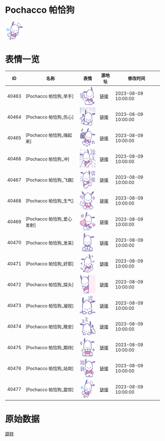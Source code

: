 # Pochacco 帕恰狗

<img src="./cover.png" height="60" alt="cover" />

# 表情一览

|ID|名称|表情|源地址|修改时间|
|----|----|----|----|----|
|40463|[Pochacco 帕恰狗_举手]|<img src="./pic/040463_%5BPochacco 帕恰狗_举手%5D.png" height="60" alt="举手"/>|[链接](https://i0.hdslb.com/bfs/garb/972d73e9d74fbceb8602a9f467c86c4b976dd89e.png)|2023-08-09 10:00:00|
|40464|[Pochacco 帕恰狗_伤心]|<img src="./pic/040464_%5BPochacco 帕恰狗_伤心%5D.png" height="60" alt="伤心"/>|[链接](https://i0.hdslb.com/bfs/garb/ee378ac377dcdab762e34185842fc32f88bf4281.png)|2023-08-09 10:00:00|
|40465|[Pochacco 帕恰狗_嗨起来]|<img src="./pic/040465_%5BPochacco 帕恰狗_嗨起来%5D.png" height="60" alt="嗨起来"/>|[链接](https://i0.hdslb.com/bfs/garb/2520944b797c28dd79a5a3b5ccfe8418d05be790.png)|2023-08-09 10:00:00|
|40466|[Pochacco 帕恰狗_冲]|<img src="./pic/040466_%5BPochacco 帕恰狗_冲%5D.png" height="60" alt="冲"/>|[链接](https://i0.hdslb.com/bfs/garb/e05fb0a0fe2063ac7efd93e7565af531d3a9770c.png)|2023-08-09 10:00:00|
|40467|[Pochacco 帕恰狗_飞踹]|<img src="./pic/040467_%5BPochacco 帕恰狗_飞踹%5D.png" height="60" alt="飞踹"/>|[链接](https://i0.hdslb.com/bfs/garb/8c134209330ac738c77f73f7dbb1c6cd8ab7b9ab.png)|2023-08-09 10:00:00|
|40468|[Pochacco 帕恰狗_生气]|<img src="./pic/040468_%5BPochacco 帕恰狗_生气%5D.png" height="60" alt="生气"/>|[链接](https://i0.hdslb.com/bfs/garb/c31ca364aaa7ea87aea0082a330be55bf626a47e.png)|2023-08-09 10:00:00|
|40469|[Pochacco 帕恰狗_爱心发射]|<img src="./pic/040469_%5BPochacco 帕恰狗_爱心发射%5D.png" height="60" alt="爱心发射"/>|[链接](https://i0.hdslb.com/bfs/garb/ffccd24001bc4e87b9b4f0306cdcac2b40ddf4df.png)|2023-08-09 10:00:00|
|40470|[Pochacco 帕恰狗_发呆]|<img src="./pic/040470_%5BPochacco 帕恰狗_发呆%5D.png" height="60" alt="发呆"/>|[链接](https://i0.hdslb.com/bfs/garb/ab9467c5e2a760ec4e8236e92b353c52728c2d41.png)|2023-08-09 10:00:00|
|40471|[Pochacco 帕恰狗_好耶]|<img src="./pic/040471_%5BPochacco 帕恰狗_好耶%5D.png" height="60" alt="好耶"/>|[链接](https://i0.hdslb.com/bfs/garb/be22f1f696a7331a70419ad3f116ad290938a29a.png)|2023-08-09 10:00:00|
|40472|[Pochacco 帕恰狗_探头]|<img src="./pic/040472_%5BPochacco 帕恰狗_探头%5D.png" height="60" alt="探头"/>|[链接](https://i0.hdslb.com/bfs/garb/f3ac9d3b8585fea95f00cffa609ddca76f2ab5ae.png)|2023-08-09 10:00:00|
|40473|[Pochacco 帕恰狗_凝视]|<img src="./pic/040473_%5BPochacco 帕恰狗_凝视%5D.png" height="60" alt="凝视"/>|[链接](https://i0.hdslb.com/bfs/garb/cbf302806de5539be15045292e8ac4eb54230dde.png)|2023-08-09 10:00:00|
|40474|[Pochacco 帕恰狗_晚安]|<img src="./pic/040474_%5BPochacco 帕恰狗_晚安%5D.png" height="60" alt="晚安"/>|[链接](https://i0.hdslb.com/bfs/garb/9ce9bbaf9fd26c380d70b41e31141e07c2fda4c9.png)|2023-08-09 10:00:00|
|40475|[Pochacco 帕恰狗_期待]|<img src="./pic/040475_%5BPochacco 帕恰狗_期待%5D.png" height="60" alt="期待"/>|[链接](https://i0.hdslb.com/bfs/garb/1f96955598217edabfcd2494f20239ffa338acc4.png)|2023-08-09 10:00:00|
|40476|[Pochacco 帕恰狗_站岗]|<img src="./pic/040476_%5BPochacco 帕恰狗_站岗%5D.png" height="60" alt="站岗"/>|[链接](https://i0.hdslb.com/bfs/garb/8608f45479a5ae9b623dbb67509d621fc5791b1a.png)|2023-08-09 10:00:00|
|40477|[Pochacco 帕恰狗_震惊]|<img src="./pic/040477_%5BPochacco 帕恰狗_震惊%5D.png" height="60" alt="震惊"/>|[链接](https://i0.hdslb.com/bfs/garb/b8a95dfe10372e94d036b45731c2b63f1dc5b461.png)|2023-08-09 10:00:00|

# 原始数据

[跳转](./raw.json)

